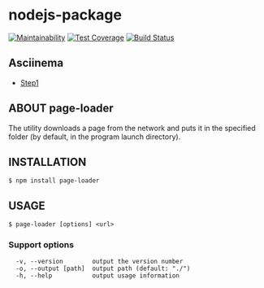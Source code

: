# nodejs-package

[![Maintainability](https://api.codeclimate.com/v1/badges/2f0f4b2f8bd172cc3f77/maintainability)](https://codeclimate.com/github/MikhailGA/project-lvl3-s346/maintainability)
[![Test Coverage](https://api.codeclimate.com/v1/badges/2f0f4b2f8bd172cc3f77/test_coverage)](https://codeclimate.com/github/MikhailGA/project-lvl3-s346/test_coverage)
[![Build Status](https://travis-ci.org/MikhailGA/project-lvl3-s346.svg?branch=master)](https://travis-ci.org/MikhailGA/project-lvl3-s346)

## Asciinema

* [Step1](https://asciinema.org/a/FCJhYNyNhosc0i7f6Hqp4aoKB)

## ABOUT page-loader 
The utility downloads a page from the network and puts it in the specified folder (by default, in the program launch directory).

## INSTALLATION

```
$ npm install page-loader
```

## USAGE

```
$ page-loader [options] <url>
```
### Support options

```
  -v, --version        output the version number
  -o, --output [path]  output path (default: "./")
  -h, --help           output usage information
```